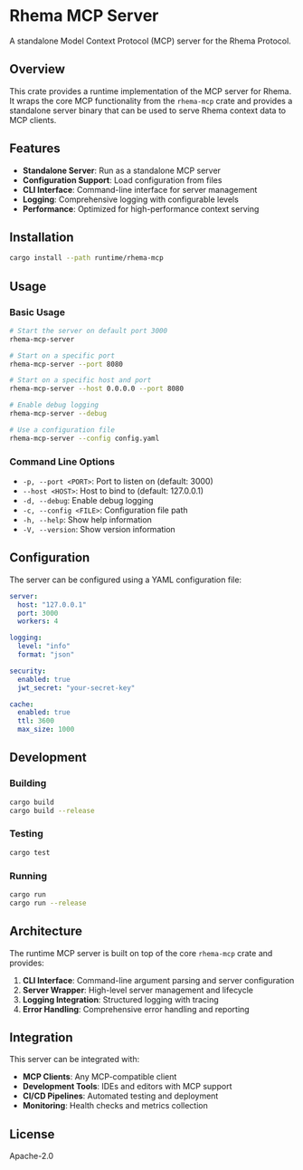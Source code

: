 # Rhema MCP Server

A standalone Model Context Protocol (MCP) server for the Rhema Protocol.

## Overview

This crate provides a runtime implementation of the MCP server for Rhema. It wraps the core MCP functionality from the `rhema-mcp` crate and provides a standalone server binary that can be used to serve Rhema context data to MCP clients.

## Features

- **Standalone Server**: Run as a standalone MCP server
- **Configuration Support**: Load configuration from files
- **CLI Interface**: Command-line interface for server management
- **Logging**: Comprehensive logging with configurable levels
- **Performance**: Optimized for high-performance context serving

## Installation

```bash
cargo install --path runtime/rhema-mcp
```

## Usage

### Basic Usage

```bash
# Start the server on default port 3000
rhema-mcp-server

# Start on a specific port
rhema-mcp-server --port 8080

# Start on a specific host and port
rhema-mcp-server --host 0.0.0.0 --port 8080

# Enable debug logging
rhema-mcp-server --debug

# Use a configuration file
rhema-mcp-server --config config.yaml
```

### Command Line Options

- `-p, --port <PORT>`: Port to listen on (default: 3000)
- `--host <HOST>`: Host to bind to (default: 127.0.0.1)
- `-d, --debug`: Enable debug logging
- `-c, --config <FILE>`: Configuration file path
- `-h, --help`: Show help information
- `-V, --version`: Show version information

## Configuration

The server can be configured using a YAML configuration file:

```yaml
server:
  host: "127.0.0.1"
  port: 3000
  workers: 4

logging:
  level: "info"
  format: "json"

security:
  enabled: true
  jwt_secret: "your-secret-key"

cache:
  enabled: true
  ttl: 3600
  max_size: 1000
```

## Development

### Building

```bash
cargo build
cargo build --release
```

### Testing

```bash
cargo test
```

### Running

```bash
cargo run
cargo run --release
```

## Architecture

The runtime MCP server is built on top of the core `rhema-mcp` crate and provides:

1. **CLI Interface**: Command-line argument parsing and server configuration
2. **Server Wrapper**: High-level server management and lifecycle
3. **Logging Integration**: Structured logging with tracing
4. **Error Handling**: Comprehensive error handling and reporting

## Integration

This server can be integrated with:

- **MCP Clients**: Any MCP-compatible client
- **Development Tools**: IDEs and editors with MCP support
- **CI/CD Pipelines**: Automated testing and deployment
- **Monitoring**: Health checks and metrics collection

## License

Apache-2.0
